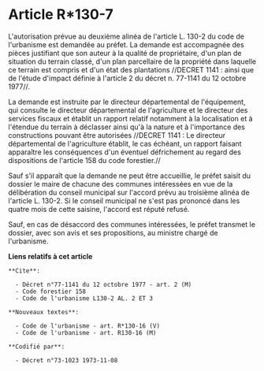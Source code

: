 # Article R*130-7

L'autorisation prévue au deuxième alinéa de l'article L. 130-2 du code de l'urbanisme est demandée au préfet. La demande est
accompagnée des pièces justifiant que son auteur à la qualité de propriétaire, d'un plan de situation du terrain classé, d'un
plan parcellaire de la propriété dans laquelle ce terrain est compris et d'un état des plantations //DECRET 1141 : ainsi que
de l'étude d'impact définie à l'article 2 du décret n. 77-1141 du 12 octobre 1977//.

La demande est instruite par le directeur départemental de l'équipement, qui consulte le directeur départemental de
l'agriculture et le directeur des services fiscaux et établit un rapport relatif notamment à la localisation et à l'étendue
du terrain à déclasser ainsi qu'à la nature et à l'importance des constructions pouvant être autorisées //DECRET 1141 : Le
directeur départemental de l'agriculture établit, le cas échéant, un rapport faisant apparaître les conséquences d'un
éventuel défrichement au regard des dispositions de l'article 158 du code forestier.//

Sauf s'il apparaît que la demande ne peut être accueillie, le préfet saisit du dossier le maire de chacune des communes
intéressées en vue de la délibération du conseil municipal sur l'accord prévu au troisième alinéa de l'article L. 130-2. Si
le conseil municipal ne s'est pas prononcé dans les quatre mois de cette saisine, l'accord est réputé refusé.

Sauf, en cas de désaccord des communes intéressées, le préfet transmet le dossier, avec son avis et ses propositions, au
ministre chargé de l'urbanisme.

**Liens relatifs à cet article**

	**Cite**:

	  - Décret n°77-1141 du 12 octobre 1977 - art. 2 (M)
	  - Code forestier 158
	  - Code de l'urbanisme L130-2 AL. 2 ET 3

	**Nouveaux textes**:

	  - Code de l'urbanisme - art. R*130-16 (V)
	  - Code de l'urbanisme - art. R130-16 (M)

	**Codifié par**:

	  - Décret n°73-1023 1973-11-08
